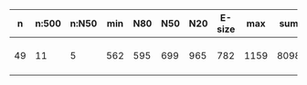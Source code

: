 n    |n:500  |n:N50  |min  |N80  |N50  |N20  |E-size  |max   |sum   |name
---  |---    |---    |---  |---  |---  |---  |---     |---   |---   |---
49   |11     |5      |562  |595  |699  |965  |782     |1159  |8098  |output-82-unitigs.fa
